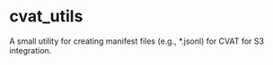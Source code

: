 # cvat_utils
A small utility for creating manifest files (e.g., *.jsonl) for CVAT for S3 integration.

